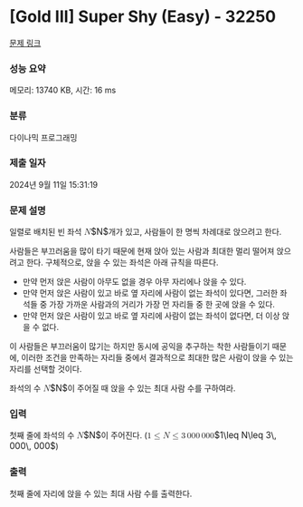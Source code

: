 # [Gold III] Super Shy (Easy) - 32250 

[문제 링크](https://www.acmicpc.net/problem/32250) 

### 성능 요약

메모리: 13740 KB, 시간: 16 ms

### 분류

다이나믹 프로그래밍

### 제출 일자

2024년 9월 11일 15:31:19

### 문제 설명

<p>일렬로 배치된 빈 좌석 <mjx-container class="MathJax" jax="CHTML" style="font-size: 109%; position: relative;"><mjx-math class="MJX-TEX" aria-hidden="true"><mjx-mi class="mjx-i"><mjx-c class="mjx-c1D441 TEX-I"></mjx-c></mjx-mi></mjx-math><mjx-assistive-mml unselectable="on" display="inline"><math xmlns="http://www.w3.org/1998/Math/MathML"><mi>N</mi></math></mjx-assistive-mml><span aria-hidden="true" class="no-mathjax mjx-copytext">$N$</span></mjx-container>개가 있고, 사람들이 한 명씩 차례대로 앉으려고 한다.</p>

<p>사람들은 부끄러움을 많이 타기 때문에 현재 앉아 있는 사람과 최대한 멀리 떨어져 앉으려고 한다. 구체적으로, 앉을 수 있는 좌석은 아래 규칙을 따른다.</p>

<ul>
	<li>만약 먼저 앉은 사람이 아무도 없을 경우 아무 자리에나 앉을 수 있다.</li>
	<li>만약 먼저 앉은 사람이 있고 바로 옆 자리에 사람이 없는 좌석이 있다면, 그러한 좌석들 중 가장 가까운 사람과의 거리가 가장 먼 자리들 중 한 곳에 앉을 수 있다.</li>
	<li>만약 먼저 앉은 사람이 있고 바로 옆 자리에 사람이 없는 좌석이 없다면, 더 이상 앉을 수 없다.</li>
</ul>

<p>이 사람들은 부끄러움이 많기는 하지만 동시에 공익을 추구하는 착한 사람들이기 때문에, 이러한 조건을 만족하는 자리들 중에서 결과적으로 최대한 많은 사람이 앉을 수 있는 자리를 선택할 것이다.</p>

<p>좌석의 수 <mjx-container class="MathJax" jax="CHTML" style="font-size: 109%; position: relative;"><mjx-math class="MJX-TEX" aria-hidden="true"><mjx-mi class="mjx-i"><mjx-c class="mjx-c1D441 TEX-I"></mjx-c></mjx-mi></mjx-math><mjx-assistive-mml unselectable="on" display="inline"><math xmlns="http://www.w3.org/1998/Math/MathML"><mi>N</mi></math></mjx-assistive-mml><span aria-hidden="true" class="no-mathjax mjx-copytext">$N$</span></mjx-container>이 주어질 때 앉을 수 있는 최대 사람 수를 구하여라.</p>

### 입력 

 <p>첫째 줄에 좌석의 수 <mjx-container class="MathJax" jax="CHTML" style="font-size: 109%; position: relative;"><mjx-math class="MJX-TEX" aria-hidden="true"><mjx-mi class="mjx-i"><mjx-c class="mjx-c1D441 TEX-I"></mjx-c></mjx-mi></mjx-math><mjx-assistive-mml unselectable="on" display="inline"><math xmlns="http://www.w3.org/1998/Math/MathML"><mi>N</mi></math></mjx-assistive-mml><span aria-hidden="true" class="no-mathjax mjx-copytext">$N$</span></mjx-container>이 주어진다. (<mjx-container class="MathJax" jax="CHTML" style="font-size: 109%; position: relative;"><mjx-math class="MJX-TEX" aria-hidden="true"><mjx-mn class="mjx-n"><mjx-c class="mjx-c31"></mjx-c></mjx-mn><mjx-mo class="mjx-n" space="4"><mjx-c class="mjx-c2264"></mjx-c></mjx-mo><mjx-mi class="mjx-i" space="4"><mjx-c class="mjx-c1D441 TEX-I"></mjx-c></mjx-mi><mjx-mo class="mjx-n" space="4"><mjx-c class="mjx-c2264"></mjx-c></mjx-mo><mjx-mn class="mjx-n" space="4"><mjx-c class="mjx-c33"></mjx-c></mjx-mn><mjx-mstyle><mjx-mspace style="width: 0.167em;"></mjx-mspace></mjx-mstyle><mjx-mn class="mjx-n"><mjx-c class="mjx-c30"></mjx-c><mjx-c class="mjx-c30"></mjx-c><mjx-c class="mjx-c30"></mjx-c></mjx-mn><mjx-mstyle><mjx-mspace style="width: 0.167em;"></mjx-mspace></mjx-mstyle><mjx-mn class="mjx-n"><mjx-c class="mjx-c30"></mjx-c><mjx-c class="mjx-c30"></mjx-c><mjx-c class="mjx-c30"></mjx-c></mjx-mn></mjx-math><mjx-assistive-mml unselectable="on" display="inline"><math xmlns="http://www.w3.org/1998/Math/MathML"><mn>1</mn><mo>≤</mo><mi>N</mi><mo>≤</mo><mn>3</mn><mstyle scriptlevel="0"><mspace width="0.167em"></mspace></mstyle><mn>000</mn><mstyle scriptlevel="0"><mspace width="0.167em"></mspace></mstyle><mn>000</mn></math></mjx-assistive-mml><span aria-hidden="true" class="no-mathjax mjx-copytext">$1\leq N\leq 3\, 000\, 000$</span></mjx-container>)</p>

### 출력 

 <p>첫째 줄에 자리에 앉을 수 있는 최대 사람 수를 출력한다.</p>


